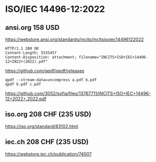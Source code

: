 # ISO/IEC 14496-12:2022

## ansi.org 158 USD

https://webstore.ansi.org/standards/incits/incitsisoiec14496122022

~~~
HTTP/1.1 200 OK
Content-Length: 5535457
Content-Disposition: attachment; filename="INCITS+ISO+IEC+14496-12+2022+(2022).pdf"
~~~

https://github.com/qpdf/qpdf/releases

~~~
qpdf --stream-data=uncompress a.pdf b.pdf
qpdf b.pdf c.pdf
~~~

https://github.com/3052/sofia/files/13767711/INCITS+ISO+IEC+14496-12+2022+.2022.pdf

## iso.org 208 CHF (235 USD)

https://iso.org/standard/83102.html

## iec.ch 208 CHF (235 USD)

https://webstore.iec.ch/publication/74007
